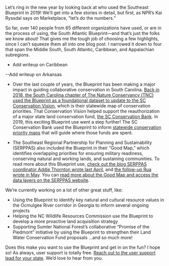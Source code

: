 Let’s ring in the new year by looking back at who used the Southeast Blueprint in 2019! We’ll get into a few stories in detail, but first, as NPR’s Kai Ryssdal says on Marketplace, “let’s do the numbers.”

So far, over 140 people from 65 different organizations have used, or are in the process of using, the South Atlantic Blueprint—and that’s just the folks we know about! That gives me the tough job of choosing a few highlights, since I can’t squeeze them all into one blog post. I narrowed it down to four that span the Middle South, South Atlantic, Caribbean, and Appalachian subregions.

- Add writeup on Caribbean 

--Add writeup on Arkansas

- Over the last couple of years, the Blueprint has been making a major impact in guiding collaborative conservation in South Carolina. [Back in 2018, the South Carolina chapter of The Nature Conservancy (TNC) used the Blueprint as a foundational dataset to update to the SC Conservation Vision](https://www.southatlanticlcc.org/2018/08/29/the-nature-conservancy-in-south-carolina-uses-the-southeast-blueprint-to-identify-their-statewide-priorities/), which is their statewide map of conservation priorities. That Conservation Vision helped support the reauthorization of a major state land conservation fund, [the SC Conservation Bank](https://sccbank.sc.gov/). In 2019, this exciting Blueprint use went a step further! The SC Conservation Bank used the Blueprint to inform [statewide conservation priority maps](https://sccbank.sc.gov/sites/default/files/Documents/SCCB_Priority_Mapping_Report_June2019_opt.pdf) that will guide where those funds are spent. 

- The Southeast Regional Partnership for Planning and Sustainability (SERPPAS) also included the Blueprint in their “Good Map,” which identifies overlapping priorities for ensuring military readiness, conserving natural and working lands, and sustaining communities. To read more about this Blueprint use, [check out the blog SERPPAS coordinator Addie Thornton wrote last April](http://secassoutheast.org/2019/04/15/Developing-the-Good-Map-for-the-Southeast-Regional-Partnership-for-Planning-and-Sustainability.html), and [the follow-up Rua wrote in May](http://secassoutheast.org/2019/05/08/Improving-the-Blueprint-and-user-support-through-the-SERPPAS-Good-Map.html). You can [read more about the Good Map and access the data layers on the SERPPAS website](https://serppas.org/maps/).

We’re currently working on a lot of other great stuff, like:

- Using the Blueprint to identify key natural and cultural resource values in the Ocmulgee River corridor in Georgia to inform several ongoing projects
- Helping the NC Wildlife Resources Commission use the Blueprint to develop a more proactive land acquisition strategy
- Supporting Sumter National Forest’s collaborative “Promise of the Piedmont” initiative by using the Blueprint to strengthen their Land Water Conservation Fund proposals
…and so much more!

Does this make you want to use the Blueprint and get in on the fun? I hope so! As always, user support is totally free. [Reach out to the user support lead for your state](http://secassoutheast.org/contact). We’d love to hear from you.